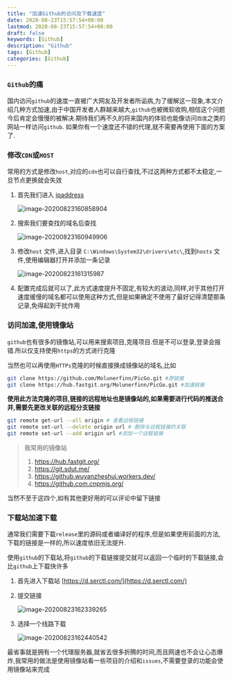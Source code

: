 ```yaml
---
title: "加速Github的访问及下载速度"
date: 2020-08-23T15:57:54+08:00
lastmod: 2020-08-23T15:57:54+08:00
draft: false
keywords: [Github]
description: "Github"
tags: [Github]
categories: [Github]
---
```


### `Github`的痛

国内访问`github`的速度一直被广大网友及开发者所诟病,为了缓解这一现象,本文介绍几种方式加速,由于中国开发者人群越来越大,`github`也被微软收购,相信这个问题今后肯定会慢慢的被解决.期待我们再不久的将来国内的体验也能像访问`百度`之类的网站一样访问`github`. 如果你有一个速度还不错的代理,就不需要再使用下面的方案了.

### 修改`CDN`或`HOST`

常用的方式是修改`host`,对应的`cdn`也可以自行查找,不过这两种方式都不太稳定,一旦节点更换就会失效

1. 首先我们进入 [ipaddress](https://www.ipaddress.com/)

   ![image-20200823160858904](https://cdn.jsdelivr.net/gh/ayuayue/cdn/img/20200823160900.png)

2. 搜索我们要查找的域名后查找

   ![image-20200823160949906](https://cdn.jsdelivr.net/gh/ayuayue/cdn/img/20200823160951.png)

3. 修改` host ` 文件,进入目录 `C:\Windows\System32\drivers\etc\`,找到`hosts` 文件,使用编辑器打开并添加一条记录

   ![image-20200823161315987](https://cdn.jsdelivr.net/gh/ayuayue/cdn/img/20200823161317.png)

4. 配置完成后就可以了,此方式速度提升不固定,有较大的波动,同样,对于其他打开速度缓慢的域名都可以使用这种方式,但是如果确定不使用了最好记得清楚那条记录,免得起到干扰作用

### 访问加速,使用镜像站

`github`也有很多的镜像站,可以用来搜索项目,克隆项目.但是不可以登录,登录会报错.所以仅支持使用`https`的方式进行克隆

当然也可以再使用`HTTPs`克隆的时候直接换成镜像站的域名,比如

```bash
git clone https://github.com/Molunerfinn/PicGo.git #原链接
git clone https://hub.fastgit.org/Molunerfinn/PicGo.git #加速链接
```

**使用此方法克隆的项目,链接的远程地址也是镜像站的,如果需要进行代码的推送合并,需要先更改关联的远程分支链接**

```bash
git remote get-url --all origin # 查看远程链接
git remote set-url --delete origin url # 删除与远程链接的关联
git remote set-url --add origin url #添加一个远程链接
```



> 我常用的镜像站
>
> 1. https://hub.fastgit.org/
> 2. https://git.sdut.me/
> 3. https://github.wuyanzheshui.workers.dev/
> 4. https://github.com.cnpmjs.org/

当然不至于这四个,如有其他更好用的可以评论中留下链接

### 下载站加速下载

通常我们需要下载`release`里的源码或者编译好的程序,但是如果使用前面的方法,下载的链接是一样的,所以速度依旧无法提升.

使用`github`的下载站,将`github`的下载链接提交就可以返回一个临时的下载链接,会比`github`上下载快许多

1. 首先进入下载站 [https://d.serctl.com/](https://d.serctl.com/)

2. 提交链接

   ![image-20200823162339265](https://cdn.jsdelivr.net/gh/ayuayue/cdn/img/20200823163849.png)

3. 选择一个线路下载

   ![image-20200823162440542](https://cdn.jsdelivr.net/gh/ayuayue/cdn/img/20200823163900.png)

最省事就是拥有一个代理服务器,就省去很多折腾的时间,而且网速也不会让心态爆炸,我常用的做法是使用镜像站看一些项目的介绍和`issues`,不需要登录的功能会使用镜像站来完成